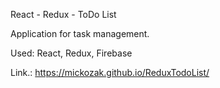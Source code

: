 React - Redux - ToDo List

Application for task management.

Used: React, Redux, Firebase

Link.: https://mickozak.github.io/ReduxTodoList/
